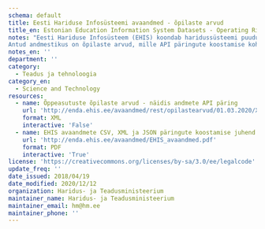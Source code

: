 ```yaml
---
schema: default
title: Eesti Hariduse Infosüsteemi avaandmed - õpilaste arvud
title_en: Estonian Education Information System Datasets - Operating Rights
notes: "Eesti Hariduse Infosüsteem (EHIS) koondab haridussüsteemi puudutavaid andmeid. Register sisaldab andmeid õppeasutuse, õpilaste, õpetajate/õppejõudude, lõpudokumentide, õpikute ja õppekavade kohta. Kõige vanemad andmed on aastast 2004. Kõik EHISe avalikud andmed on kättesaadavad portaalist ja API kaudu (väljundformaadid CSV, XML, JSON). API kasutamise juhend on lisatud täiendava <a href='http://enda.ehis.ee/avaandmed/EHIS_avaandmed.pdf'>failina</a>. 
Antud andmestikus on õpilaste arvud, mille API päringute koostamise kohta on info alapeatükis 2.7. Õpilaste arvude ajalugu realiseeritakse EHIS-e avaandmetena. Realiseeritakse *.csv, *.xml ja *.json väljundi tugi. Õpilaste arvude avaandmete päring võimaldab pärida õpilaste arve õppeasutuses 1. või 15. kuupäeva seisuga sisendis antud kuupäeva järgi."
notes_en: ''
department: ''
category:
  - Teadus ja tehnoloogia
category_en:
  - Science and Technology
resources:
  - name: Õppeasutuste õpilaste arvud - näidis andmete API päring
    url: 'http://enda.ehis.ee/avaandmed/rest/opilastearvud/01.03.2020/XML'
    format: XML
    interactive: 'False'
  - name: EHIS avaandmete CSV, XML ja JSON päringute koostamise juhend
    url: 'http://enda.ehis.ee/avaandmed/EHIS_avaandmed.pdf'
    format: PDF
    interactive: 'True'
license: 'https://creativecommons.org/licenses/by-sa/3.0/ee/legalcode'
update_freq: ''
date_issued: 2018/04/19
date_modified: 2020/12/12
organization: Haridus- ja Teadusministeerium
maintainer_name: Haridus- ja Teadusministeerium
maintainer_email: hm@hm.ee
maintainer_phone: ''
---
```

